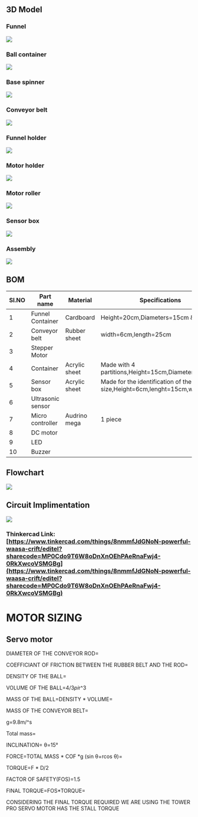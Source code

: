 
## 3D Model
### Funnel 
![](https://i.ibb.co/HH1mQHg/funnel.png)

### Ball container
![](https://i.ibb.co/nkS3qLV/ball-container.png)

### Base spinner
![](https://i.ibb.co/2hkv3Ck/base-spinner.png)

### Conveyor belt
![](https://i.ibb.co/1s6Ym7z/coveyor.png)

### Funnel holder
![](https://i.ibb.co/VB7r7Bj/funnel-holder.png)

### Motor holder
![](https://i.ibb.co/6ywqZ1X/motor-holder.png)

### Motor roller
![](https://i.ibb.co/KLc06Vm/roller.png)

### Sensor box
![](https://i.ibb.co/TP564np/sensor-box.png)

### Assembly
![](https://i.ibb.co/NsmNLs9/asembly.png)

## BOM
|Sl.NO|Part name|Material|Specifications|Quantity|Weight|
|------|--------|-------------|---------|-------------|----------------|
|1|Funnel Container|Cardboard|Height=20cm,Diameters=15cm & 6cm,|1 piece|              |
|2|Conveyor belt|Rubber sheet|width=6cm,length=25cm|1 piece|                     |
|3|Stepper Motor|       |      |2 piece|                        |
|4|Container|Acrylic sheet|Made with 4 partitions,Height=15cm,Diameters=15cm|1 piece|                  |
|5|Sensor box|Acrylic sheet|Made for the identification of the ball size,Height=6cm,lenght=15cm,width=6cm|                      |
|6|Ultrasonic sensor|   |  |1 piece |               |
|7|Micro controller|Audrino mega|1 piece|       |                |
|8|DC motor|      |    |1 piece|     |   
|9|LED|            |   |2 piece  |             |       
|10|Buzzer|        |      |1 piece|             |      

## Flowchart
![](https://i.ibb.co/W2V51vj/Untitled-Diagram.jpg)



## Circuit Implimentation
![](https://i.ibb.co/rZCYXsZ/think.png)


### Thinkercad Link:[https://www.tinkercad.com/things/8nmmfJdGNoN-powerful-waasa-crift/editel?sharecode=MP0Cdo9T6W8oDnXnOEhPAeRnaFwj4-0RkXwcoVSMGBg](https://www.tinkercad.com/things/8nmmfJdGNoN-powerful-waasa-crift/editel?sharecode=MP0Cdo9T6W8oDnXnOEhPAeRnaFwj4-0RkXwcoVSMGBg)



# MOTOR SIZING
## Servo motor

DIAMETER OF THE CONVEYOR ROD=

COEFFICIANT OF FRICTION BETWEEN THE RUBBER BELT AND THE ROD=

DENSITY OF THE BALL=

VOLUME OF THE BALL=4/3*pi*r^3

MASS OF THE BALL=DENSITY * VOLUME=

MASS OF THE CONVEYOR BELT=

g=9.8m/^s

Total  mass=

INCLINATION= θ=15°


FORCE=TOTAL MASS * COF *g  (sin θ+rcos θ)=


TORQUE=F * D/2


FACTOR OF SAFETY(FOS)=1.5


FINAL TORQUE=FOS*TORQUE=



CONSIDERING THE FINAL TORQUE REQUIRED WE ARE USING THE TOWER PRO SERVO MOTOR   HAS THE STALL TORQUE 






